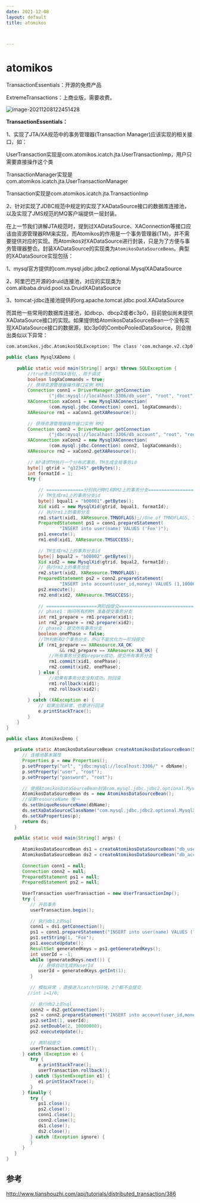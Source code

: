 ```yaml
---
date: 2021-12-08
layout: default
title: atomikos



---
```


# atomikos

TransactionEssentials：开源的免费产品

ExtremeTransactions：上商业版，需要收费。

![image-20211208122451428](/Users/daitechang/Downloads/garydai.github.com/_posts/pic/image-20211208122451428.png)

**TransactionEssentials：**

1、实现了JTA/XA规范中的事务管理器(Transaction Manager)应该实现的相关接口，如：

   UserTransaction实现是com.atomikos.icatch.jta.UserTransactionImp，用户只需要直接操作这个类

   TransactionManager实现是com.atomikos.icatch.jta.UserTransactionManager

   Transaction实现是com.atomikos.icatch.jta.TransactionImp

2、针对实现了JDBC规范中规定的实现了XADataSource接口的数据库连接池，以及实现了JMS规范的MQ客户端提供一层封装。

   在上一节我们讲解JTA规范时，提到过XADataSource、XAConnection等接口应该由资源管理器RM来实现，而Atomikos的作用是一个事务管理器(TM)，并不需要提供对应的实现。而Atomikos对XADataSource进行封装，只是为了方便与事务管理器整合。封装XADataSource的实现类为`AtomikosDataSourceBean`。典型的XADataSource实现包括：

  1、mysql官方提供的com.mysql.jdbc.jdbc2.optional.MysqlXADataSource

  2、阿里巴巴开源的druid连接池，对应的实现类为com.alibaba.druid.pool.xa.DruidXADataSource

  3、tomcat-jdbc连接池提供的org.apache.tomcat.jdbc.pool.XADataSource

  而其他一些常用的数据库连接池，如dbcp、dbcp2或者c3p0，目前貌似尚未提供XADataSource接口的实现。如果提供给AtomikosDataSourceBean一个没有实现XADataSource接口的数据源，如c3p0的ComboPooledDataSource，则会抛出类似以下异常： 

```html
com.atomikos.jdbc.AtomikosSQLException: The class 'com.mchange.v2.c3p0.ComboPooledDataSource' specified by property 'xaDataSourceClassName' does not implement the required interface   javax.jdbc.XADataSource.   Please make sure the spelling is correct, and check your JDBC driver vendor's documentation.
```

```java
public class MysqlXADemo {
    
    public static void main(String[] args) throws SQLException {
        //true表示打印XA语句,，用于调试
        boolean logXaCommands = true;
        // 获得资源管理器操作接口实例 RM1
        Connection conn1 = DriverManager.getConnection
                ("jdbc:mysql://localhost:3306/db_user", "root", "root");
        XAConnection xaConn1 = new MysqlXAConnection(
                (com.mysql.jdbc.Connection) conn1, logXaCommands);
        XAResource rm1 = xaConn1.getXAResource();
        
        // 获得资源管理器操作接口实例 RM2
        Connection conn2 = DriverManager.getConnection
                ("jdbc:mysql://localhost:3306/db_account", "root", "root");
        XAConnection xaConn2 = new MysqlXAConnection(
                (com.mysql.jdbc.Connection) conn2, logXaCommands);
        XAResource rm2 = xaConn2.getXAResource();
        
        // AP请求TM执行一个分布式事务，TM生成全局事务id
        byte[] gtrid = "g12345".getBytes();
        int formatId = 1;
        try {
            
            // ==============分别执行RM1和RM2上的事务分支====================
            // TM生成rm1上的事务分支id
            byte[] bqual1 = "b00001".getBytes();
            Xid xid1 = new MysqlXid(gtrid, bqual1, formatId);
            // 执行rm1上的事务分支
            rm1.start(xid1, XAResource.TMNOFLAGS);//One of TMNOFLAGS, TMJOIN, or TMRESUME.
            PreparedStatement ps1 = conn1.prepareStatement(
                    "INSERT into user(name) VALUES ('Fox')");
            ps1.execute();
            rm1.end(xid1, XAResource.TMSUCCESS);
            
            // TM生成rm2上的事务分支id
            byte[] bqual2 = "b00002".getBytes();
            Xid xid2 = new MysqlXid(gtrid, bqual2, formatId);
            // 执行rm2上的事务分支
            rm2.start(xid2, XAResource.TMNOFLAGS);
            PreparedStatement ps2 = conn2.prepareStatement(
                    "INSERT into account(user_id,money) VALUES (1,10000000)");
            ps2.execute();
            rm2.end(xid2, XAResource.TMSUCCESS);
            
            // ===================两阶段提交================================
            // phase1：询问所有的RM 准备提交事务分支
            int rm1_prepare = rm1.prepare(xid1);
            int rm2_prepare = rm2.prepare(xid2);
            // phase2：提交所有事务分支
            boolean onePhase = false;
            //TM判断有2个事务分支，所以不能优化为一阶段提交
            if (rm1_prepare == XAResource.XA_OK
                    && rm2_prepare == XAResource.XA_OK) {
                //所有事务分支都prepare成功，提交所有事务分支
                rm1.commit(xid1, onePhase);
                rm2.commit(xid2, onePhase);
            } else {
                //如果有事务分支没有成功，则回滚
                rm1.rollback(xid1);
                rm2.rollback(xid2);
            }
        } catch (XAException e) {
            // 如果出现异常，也要进行回滚
            e.printStackTrace();
        }
    }
}
```

```java
public class AtomikosDemo {
 
   private static AtomikosDataSourceBean createAtomikosDataSourceBean(String dbName) {
      // 连接池基本属性
      Properties p = new Properties();
      p.setProperty("url", "jdbc:mysql://localhost:3306/" + dbName);
      p.setProperty("user", "root");
      p.setProperty("password", "root");
 
      // 使用AtomikosDataSourceBean封装com.mysql.jdbc.jdbc2.optional.MysqlXADataSource
      AtomikosDataSourceBean ds = new AtomikosDataSourceBean();
      //设置resourceName 唯一
      ds.setUniqueResourceName(dbName);
      ds.setXaDataSourceClassName("com.mysql.jdbc.jdbc2.optional.MysqlXADataSource");
      ds.setXaProperties(p);
      return ds;
   }
 
   public static void main(String[] args) {
 
      AtomikosDataSourceBean ds1 = createAtomikosDataSourceBean("db_user");
      AtomikosDataSourceBean ds2 = createAtomikosDataSourceBean("db_account");
 
      Connection conn1 = null;
      Connection conn2 = null;
      PreparedStatement ps1 = null;
      PreparedStatement ps2 = null;
 
      UserTransaction userTransaction = new UserTransactionImp();
      try {
         // 开启事务
         userTransaction.begin();
 
         // 执行db1上的sql
         conn1 = ds1.getConnection();
         ps1 = conn1.prepareStatement("INSERT into user(name) VALUES (?)", Statement.RETURN_GENERATED_KEYS);
         ps1.setString(1, "Fox");
         ps1.executeUpdate();
         ResultSet generatedKeys = ps1.getGeneratedKeys();
         int userId = -1;
         while (generatedKeys.next()) {
            // 获得自动生成的userId
            userId = generatedKeys.getInt(1);
         }
 
         // 模拟异常 ，直接进入catch代码块，2个都不会提交
        //int i=1/0;
 
         // 执行db2上的sql
         conn2 = ds2.getConnection();
         ps2 = conn2.prepareStatement("INSERT into account(user_id,money) VALUES (?,?)");
         ps2.setInt(1, userId);
         ps2.setDouble(2, 10000000);
         ps2.executeUpdate();
 
         // 两阶段提交
         userTransaction.commit();
      } catch (Exception e) {
         try {
            e.printStackTrace();
            userTransaction.rollback();
         } catch (SystemException e1) {
            e1.printStackTrace();
         }
      } finally {
         try {
            ps1.close();
            ps2.close();
            conn1.close();
            conn2.close();
            ds1.close();
            ds2.close();
         } catch (Exception ignore) {
         }
      }
   }
}
```



## 参考

http://www.tianshouzhi.com/api/tutorials/distributed_transaction/386
